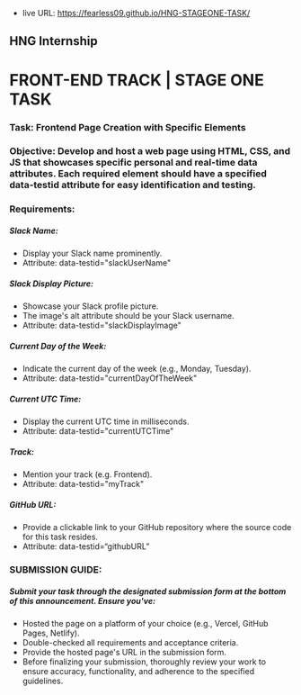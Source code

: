 - live URL: https://fearless09.github.io/HNG-STAGEONE-TASK/

## HNG Internship
# FRONT-END TRACK | STAGE ONE TASK
### Task: Frontend Page Creation with Specific Elements
### Objective: Develop and host a web page using HTML, CSS, and JS that showcases specific personal and real-time data attributes. Each required element should have a specified data-testid attribute for easy identification and testing.

### Requirements:
##### Slack Name:
- Display your Slack name prominently.
- Attribute: data-testid="slackUserName"

##### Slack Display Picture:
- Showcase your Slack profile picture.
- The image's alt attribute should be your Slack username.
- Attribute: data-testid="slackDisplayImage"

##### Current Day of the Week:
- Indicate the current day of the week (e.g., Monday, Tuesday).
- Attribute: data-testid="currentDayOfTheWeek"

##### Current UTC Time:
- Display the current UTC time in milliseconds.
- Attribute: data-testid="currentUTCTime"

##### Track:
- Mention your track (e.g. Frontend).
- Attribute: data-testid="myTrack"

##### GitHub URL:
- Provide a clickable link to your GitHub repository where the source code for this task resides.
- Attribute: data-testid=“githubURL”

### SUBMISSION GUIDE:
##### Submit your task through the designated submission form at the bottom of this announcement.  Ensure you've:
- Hosted the page on a platform of your choice (e.g., Vercel, GitHub Pages, Netlify).
- Double-checked all requirements and acceptance criteria.
- Provide the hosted page's URL in the submission form.
- Before finalizing your submission, thoroughly review your work to ensure accuracy, functionality, and adherence to the specified guidelines.
